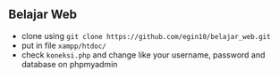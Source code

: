 Belajar Web
---

- clone using `git clone https://github.com/egin10/belajar_web.git`
- put in file `xampp/htdoc/`
- check `koneksi.php` and change like your username, password and database on phpmyadmin
